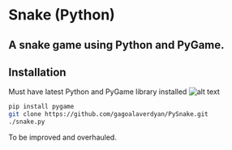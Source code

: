 # Snake (Python)
## A snake game using Python and PyGame.


## Installation

Must have latest Python and PyGame library installed
![alt text](http://url/to/img.png)
```sh
pip install pygame
git clone https://github.com/gagoalaverdyan/PySnake.git
./snake.py
```

To be improved and overhauled.